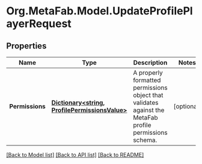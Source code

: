 
# Org.MetaFab.Model.UpdateProfilePlayerRequest

## Properties

Name | Type | Description | Notes
------------ | ------------- | ------------- | -------------
**Permissions** | [**Dictionary&lt;string, ProfilePermissionsValue&gt;**](ProfilePermissionsValue.md) | A properly formatted permissions object that validates against the MetaFab profile permissions schema. | [optional] 

[[Back to Model list]](../README.md#documentation-for-models)
[[Back to API list]](../README.md#documentation-for-api-endpoints)
[[Back to README]](../README.md)

